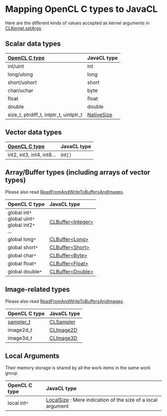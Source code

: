 

# Mapping OpenCL C types to JavaCL #

Here are the different kinds of values accepted as kernel arguments in [CLKernel.setArgs](http://nativelibs4java.sourceforge.net/sites/javacl/apidocs/com/nativelibs4java/opencl/CLKernel.html#setArgs(java.lang.Object...))

## Scalar data types ##

| **[OpenCL C type](http://www.khronos.org/registry/cl/sdk/1.0/docs/man/xhtml/scalarDataTypes.html)** | **JavaCL type** |
|:----------------------------------------------------------------------------------------------------|:----------------|
| int/uint                                                                                            | int             |
| long/ulong                                                                                          | long            |
| short/ushort                                                                                        | short           |
| char/uchar                                                                                          | byte            |
| float                                                                                               | float           |
| double                                                                                              | double          |
| size\_t, ptrdiff\_t, intptr\_t, uintptr\_t                                                          | [NativeSize](http://jnaerator.sourceforge.net/sites/jnaerator-runtime/apidocs/com/ochafik/lang/jnaerator/runtime/NativeSize.html) |

## Vector data types ##
| **[OpenCL C type](http://www.khronos.org/registry/cl/sdk/1.0/docs/man/xhtml/vectorDataTypes.html)** | **JavaCL type** |
|:----------------------------------------------------------------------------------------------------|:----------------|
| int2, int3, int4, int8...                                                                           | int`[]`         |

## Array/Buffer types (including arrays of vector types) ##

Please also read [ReadFromAndWriteToBuffersAndImages](ReadFromAndWriteToBuffersAndImages.md).

| **OpenCL C type** | **JavaCL type** |
|:------------------|:----------------|
| global int`*`<br />global uint`*`<br />global int2`*`<br />... | [CLBuffer&lt;Integer&gt;](http://nativelibs4java.sourceforge.net/sites/javacl/apidocs/com/nativelibs4java/opencl/CLBuffer.html) |
| global long`*`    | [CLBuffer&lt;Long&gt;](http://nativelibs4java.sourceforge.net/sites/javacl/apidocs/com/nativelibs4java/opencl/CLBuffer.html)  |
| global short`*`   | [CLBuffer&lt;Short&gt;](http://nativelibs4java.sourceforge.net/sites/javacl/apidocs/com/nativelibs4java/opencl/CLBuffer.html)  |
| global char`*`    | [CLBuffer&lt;Byte&gt;](http://nativelibs4java.sourceforge.net/sites/javacl/apidocs/com/nativelibs4java/opencl/CLBuffer.html)  |
| global float`*`   | [CLBuffer&lt;Float&gt;](http://nativelibs4java.sourceforge.net/sites/javacl/apidocs/com/nativelibs4java/opencl/CLBuffer.html)  |
| global double`*`  | [CLBuffer&lt;Double&gt;](http://nativelibs4java.sourceforge.net/sites/javacl/apidocs/com/nativelibs4java/opencl/CLBuffer.html)  |

## Image-related types ##

Please also read [ReadFromAndWriteToBuffersAndImages](ReadFromAndWriteToBuffersAndImages.md).

| **OpenCL C type** | **JavaCL type** |
|:------------------|:----------------|
| [sampler\_t](http://www.khronos.org/registry/cl/sdk/1.0/docs/man/xhtml/sampler_t.html) | [CLSampler](http://nativelibs4java.sourceforge.net/sites/javacl/apidocs/com/nativelibs4java/opencl/CLSampler.html) |
| image2d\_t        | [CLImage2D](http://nativelibs4java.sourceforge.net/sites/javacl/apidocs/com/nativelibs4java/opencl/CLImage2D.html) |
| image3d\_t        | [CLImage3D](http://nativelibs4java.sourceforge.net/sites/javacl/apidocs/com/nativelibs4java/opencl/CLImage3D.html) |

## Local Arguments ##

Their memory storage is shared by all the work items in the same work group

| **OpenCL C type** | **JavaCL type** |
|:------------------|:----------------|
| local int`*`      | [LocalSize](http://nativelibs4java.sourceforge.net/sites/javacl/apidocs/com/nativelibs4java/opencl/CLKernel.LocalSize.html) : Mere indication of the size of a local argument |